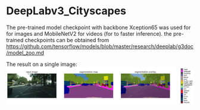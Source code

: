 # DeepLabv3_Cityscapes
The pre-trained model checkpoint with backbone Xception65 was used for for images and  MobileNetV2 for videos (for to faster inference).
the pre-trained checkpoints can be obtained from https://github.com/tensorflow/models/blob/master/research/deeplab/g3doc/model_zoo.md


The result on a single image:
![alt text](https://github.com/Romulan12/DeepLabv3_Cityscapes/blob/master/segmentation_results.png?raw=true)
